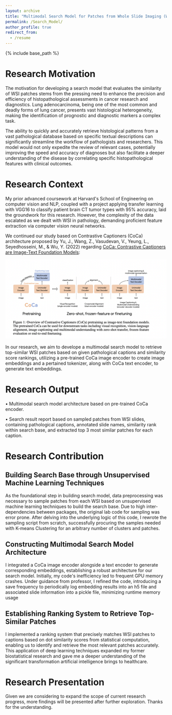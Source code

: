 ```yaml
---
layout: archive
title: "Multimodal Search Model for Patches from Whole Slide Imaging (WSI) Based on Pathological Captions"
permalink: /Search_Model/
author_profile: true
redirect_from:
  - /resume
---
```


{% include base_path %}
# Research Motivation

The motivation for developing a search model that evaluates the similarity of WSI patches stems from the pressing need to enhance the precision and efficiency of histopathological assessments in cancer research and diagnostics. Lung adenocarcinoma, being one of the most common and deadly forms of lung cancer, presents vast histological heterogeneity, making the identification of prognostic and diagnostic markers a complex task.

The ability to quickly and accurately retrieve histological patterns from a vast pathological database based on specific textual descriptions can significantly streamline the workflow of pathologists and researchers. This model would not only expedite the review of relevant cases, potentially improving the speed and accuracy of diagnoses but also facilitate a deeper understanding of the disease by correlating specific histopathological features with clinical outcomes.

# Research Context

My prior advanced coursework at Harvard's School of Engineering on computer vision and NLP, coupled with a project applying transfer learning with VGG16 to classify patient brain CT tumor types with 95% accuracy, laid the groundwork for this research. However, the complexity of the data escalated as we dealt with WSI in pathology, demanding proficient feature extraction via computer vision neural networks.

We continued our study based on Contrastive Captioners (CoCa) architecture proposed by Yu, J., Wang, Z., Vasudevan, V., Yeung, L., Seyedhosseini, M., & Wu, Y. (2022) regarding [CoCa: Contrastive Captioners are Image-Text Foundation Models](https://arxiv.org/abs/2205.01917):

![CoCa Visualization](/images/Coca.png)

In our research, we aim to develope a multimodal search model to retrieve top-similar WSI patches based on given pathological captions and
similarity score rankings, utilizing a pre-trained CoCa image encoder to create image embeddings and a pertained tokenizer, along with CoCa text encoder, to generate text embeddings.

# Research Output

•	Multimodal search model architecture based on pre-trained CoCa encoder. 

• Search result report based on sampled patches from WSI slides, containing pathological captions, annotated slide names, similarity rank within search base, and extracted top 3 most similar patches for each caption.

# Research Contribution

## Building Search Base through Unsupervised Machine Learning Techniques

As the foundational step in building search model, data preprocessing was necessary to sample patches from each WSI based on unsupervised machine learning techniques to build the search base. Due to high inter-dependencies between packages, the original lab code for sampling was error prone. After delving into the underlying logic of this code, I rewrote the sampling script from scratch, successfully procuring the samples needed with K-means Clustering for an arbitrary number of clusters and patches.

## Constructing Multimodal Search Model Architecture 

I integrated a CoCa image encoder alongside a text encoder to generate corresponding embeddings, establishing a robust architecture for our search model. Initially, my code's inefficiency led to frequent GPU memory crashes. Under guidance from professor, I refined the code, introducing a save frequency to periodically log embedding results into an h5 file and associated slide information into a pickle file, minimizing runtime memory usage 

## Establishing Ranking System to Retrieve Top-Similar Patches

I implemented a ranking system that precisely matches WSI patches to captions based on dot similarity scores from statistical computation, enabling us to identify and retrieve the most relevant patches accurately. This application of deep learning techniques expanded my former biostatistical research and gave me a deeper understanding of the significant transformation artificial intelligence brings to healthcare.


# Research Presentation

Given we are considering to expand the scope of current research progress, more findings will be presented after further exploration. Thanks for the understanding.  
